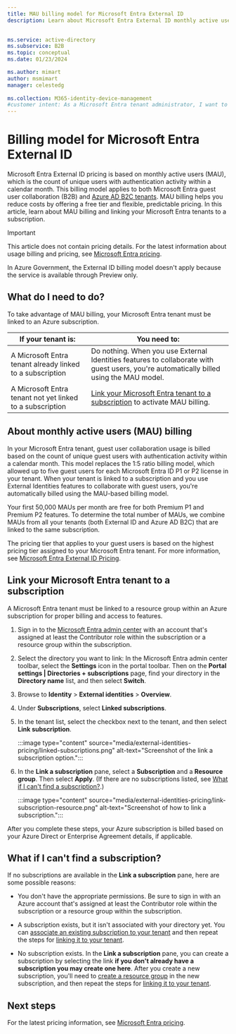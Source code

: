 ```yaml
---
title: MAU billing model for Microsoft Entra External ID
description: Learn about Microsoft Entra External ID monthly active users (MAU) billing model for guest user collaboration (B2B) in Microsoft Entra External ID. Learn how to link your Microsoft Entra tenant to an Azure subscription.

 
ms.service: active-directory
ms.subservice: B2B
ms.topic: conceptual
ms.date: 01/23/2024

ms.author: mimart
author: msmimart
manager: celestedg
 
ms.collection: M365-identity-device-management
#customer intent: As a Microsoft Entra tenant administrator, I want to link my tenant to an Azure subscription, so that I can take advantage of the monthly active users (MAU) billing model and activate MAU billing for guest user collaboration.
---
```


# Billing model for Microsoft Entra External ID

Microsoft Entra External ID pricing is based on monthly active users (MAU), which is the count of unique users with authentication activity within a calendar month. This billing model applies to both Microsoft Entra guest user collaboration (B2B) and [Azure AD B2C tenants](/azure/active-directory-b2c/billing). MAU billing helps you reduce costs by offering a free tier and flexible, predictable pricing. In this article, learn about MAU billing and linking your Microsoft Entra tenants to a subscription.

> [!IMPORTANT]
> This article does not contain pricing details. For the latest information about usage billing and pricing, see [Microsoft Entra pricing](https://www.microsoft.com/security/business/identity-access-management/azure-ad-pricing).
>
> In Azure Government, the External ID billing model doesn't apply because the service is available through Preview only.

## What do I need to do?

To take advantage of MAU billing, your Microsoft Entra tenant must be linked to an Azure subscription.

|If your tenant is:  |You need to:  |
|---------|---------|
| A Microsoft Entra tenant already linked to a subscription     | Do nothing. When you use External Identities features to collaborate with guest users, you're automatically billed using the MAU model.        |
| A Microsoft Entra tenant not yet linked to a subscription     | [Link your Microsoft Entra tenant to a subscription](#link-your-azure-ad-tenant-to-a-subscription) to activate MAU billing.        |

## About monthly active users (MAU) billing

In your Microsoft Entra tenant, guest user collaboration usage is billed based on the count of unique guest users with authentication activity within a calendar month. This model replaces the 1:5 ratio billing model, which allowed up to five guest users for each Microsoft Entra ID P1 or P2 license in your tenant. When your tenant is linked to a subscription and you use External Identities features to collaborate with guest users, you're automatically billed using the MAU-based billing model.

Your first 50,000 MAUs per month are free for both Premium P1 and Premium P2 features. To determine the total number of MAUs, we combine MAUs from all your tenants (both External ID and Azure AD B2C) that are linked to the same subscription.

The pricing tier that applies to your guest users is based on the highest pricing tier assigned to your Microsoft Entra tenant. For more information, see [Microsoft Entra External ID Pricing](https://azure.microsoft.com/pricing/details/active-directory/external-identities/).

<a name='link-your-azure-ad-tenant-to-a-subscription'></a>

## Link your Microsoft Entra tenant to a subscription

A Microsoft Entra tenant must be linked to a resource group within an Azure subscription for proper billing and access to features.

1. Sign in to the [Microsoft Entra admin center](https://entra.microsoft.com/) with an account that's assigned at least the Contributor role within the subscription or a resource group within the subscription.

2. Select the directory you want to link: In the Microsoft Entra admin center toolbar, select the **Settings** icon in the portal toolbar. Then on the **Portal settings | Directories + subscriptions** page, find your directory in the **Directory name** list, and then select **Switch**.

3. Browse to **Identity** > **External identities** > **Overview**.

5. Under **Subscriptions**, select **Linked subscriptions**.

6. In the tenant list, select the checkbox next to the tenant, and then select **Link subscription**.

    :::image type="content" source="media/external-identities-pricing/linked-subscriptions.png" alt-text="Screenshot of the link a subscription option.":::

7. In the **Link a subscription** pane, select a **Subscription** and a **Resource group**. Then select **Apply**. (If there are no subscriptions listed, see [What if I can't find a subscription?](#what-if-i-cant-find-a-subscription).)

    :::image type="content" source="media/external-identities-pricing/link-subscription-resource.png" alt-text="Screenshot of how to link a subscription.":::

After you complete these steps, your Azure subscription is billed based on your Azure Direct or Enterprise Agreement details, if applicable.

## What if I can't find a subscription?

If no subscriptions are available in the **Link a subscription** pane, here are some possible reasons:

- You don't have the appropriate permissions. Be sure to sign in with an Azure account that's assigned at least the Contributor role within the subscription or a resource group within the subscription.

- A subscription exists, but it isn't associated with your directory yet. You can [associate an existing subscription to your tenant](~/fundamentals/how-subscriptions-associated-directory.md) and then repeat the steps for [linking it to your tenant](#link-your-azure-ad-tenant-to-a-subscription).

- No subscription exists. In the **Link a subscription** pane, you can create a subscription by selecting the link **if you don't already have a subscription you may create one here**. After you create a new subscription, you'll need to [create a resource group](/azure/azure-resource-manager/management/manage-resource-groups-portal) in the new subscription, and then repeat the steps for [linking it to your tenant](#link-your-azure-ad-tenant-to-a-subscription).

## Next steps

For the latest pricing information, see [Microsoft Entra pricing](https://www.microsoft.com/security/business/identity-access-management/azure-ad-pricing).
